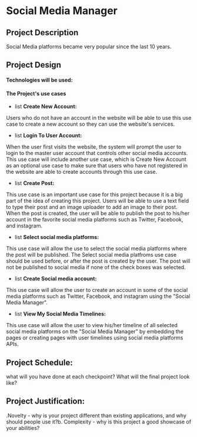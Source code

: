 # Social Media Manager

## Project Description

Social Media platforms became very popular since the last 10 years.

## Project Design


#### Technologies will be used:

#### The Project's use cases

-  list **Create New Account:** 

Users who do not have an account in the website will be able to use this use case to create a new account so they can use the website's services.

- list **Login To User Account:**

When the user first visits the website, the system will prompt the user to login to the master user account that controls other social media accounts. This use case will include another use case, which is Create New Account as an optional use case to make sure that users who have not registered in the website are able to create accounts through this use case.

- list **Create Post:**

This use case is an important use case for this project because it is a big part of the idea of creating this project. Users will be able to use a text field to type their post and an image uploader to add an image to their post. When the post is created, the user will be able to publish the post to his/her account in the favorite social media platforms such as Twitter, Facebook, and instagram.

- list **Select social media platforms:**

This use case will allow the use to select the social media platforms where the post will be published. The Select social media platfroms use case should be used before, or after the post is created by the user. The post will not be published to social media if none of the check boxes was selected.

- list **Create Social media account:**

This use case will allow the user to create an account in some of the social media platforms such as Twitter, Facebook, and instagram using the "Social Media Manager".

- list **View My Social Media Timelines:**

This use case will allow the user to view his/her timeline of all selected social media platforms on the "Social Media Manager" by embedding the pages or creating pages with user timelines using social media platforms APIs.

## Project Schedule:

what will you have done at each checkpoint? What will the final project look like?

## Project Justification:
.Novelty - why is your project different than existing applications, and why should people use it?b.
Complexity - why is this project a good showcase of your abilities?
